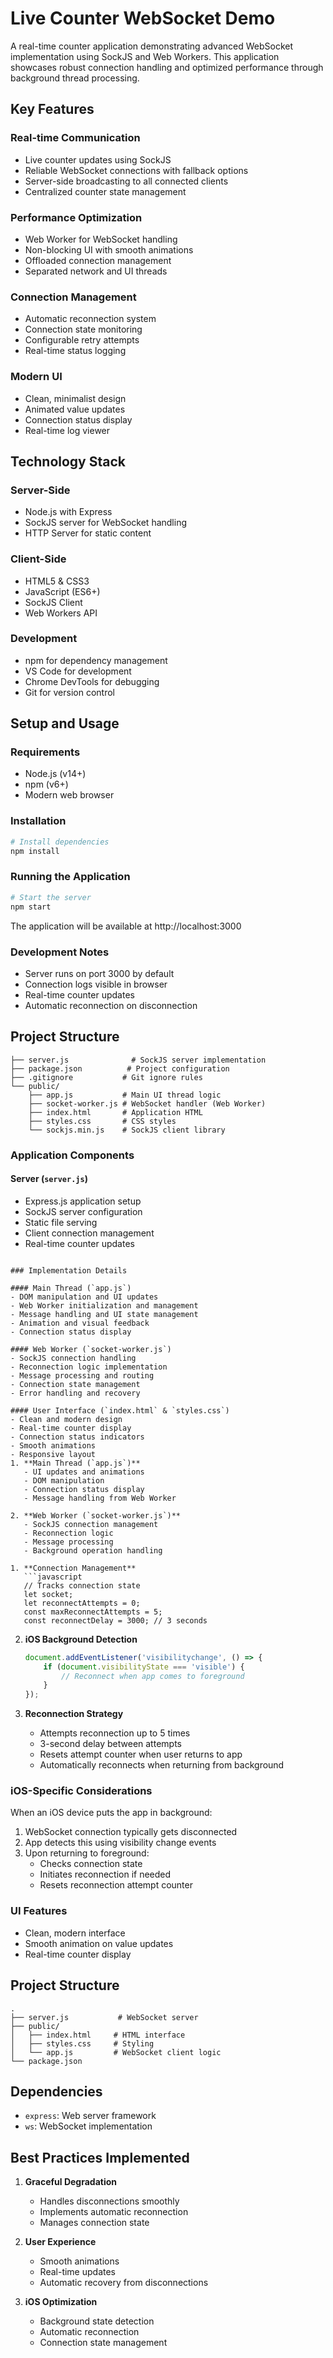 # Live Counter WebSocket Demo

A real-time counter application demonstrating advanced WebSocket implementation using SockJS and Web Workers. This application showcases robust connection handling and optimized performance through background thread processing.

## Key Features

### Real-time Communication
- Live counter updates using SockJS
- Reliable WebSocket connections with fallback options
- Server-side broadcasting to all connected clients
- Centralized counter state management

### Performance Optimization
- Web Worker for WebSocket handling
- Non-blocking UI with smooth animations
- Offloaded connection management
- Separated network and UI threads

### Connection Management
- Automatic reconnection system
- Connection state monitoring
- Configurable retry attempts
- Real-time status logging

### Modern UI
- Clean, minimalist design
- Animated value updates
- Connection status display
- Real-time log viewer

## Technology Stack

### Server-Side
- Node.js with Express
- SockJS server for WebSocket handling
- HTTP Server for static content

### Client-Side
- HTML5 & CSS3
- JavaScript (ES6+)
- SockJS Client
- Web Workers API

### Development
- npm for dependency management
- VS Code for development
- Chrome DevTools for debugging
- Git for version control

## Setup and Usage

### Requirements
- Node.js (v14+)
- npm (v6+)
- Modern web browser

### Installation
```bash
# Install dependencies
npm install
```

### Running the Application
```bash
# Start the server
npm start
```

The application will be available at http://localhost:3000

### Development Notes
- Server runs on port 3000 by default
- Connection logs visible in browser
- Real-time counter updates
- Automatic reconnection on disconnection

## Project Structure

```
├── server.js              # SockJS server implementation
├── package.json          # Project configuration
├── .gitignore           # Git ignore rules
└── public/
    ├── app.js           # Main UI thread logic
    ├── socket-worker.js # WebSocket handler (Web Worker)
    ├── index.html       # Application HTML
    ├── styles.css       # CSS styles
    └── sockjs.min.js    # SockJS client library
```

### Application Components

#### Server (`server.js`)
- Express.js application setup
- SockJS server configuration
- Static file serving
- Client connection management
- Real-time counter updates
```

### Implementation Details

#### Main Thread (`app.js`)
- DOM manipulation and UI updates
- Web Worker initialization and management
- Message handling and UI state management
- Animation and visual feedback
- Connection status display

#### Web Worker (`socket-worker.js`)
- SockJS connection handling
- Reconnection logic implementation
- Message processing and routing
- Connection state management
- Error handling and recovery

#### User Interface (`index.html` & `styles.css`)
- Clean and modern design
- Real-time counter display
- Connection status indicators
- Smooth animations
- Responsive layout
1. **Main Thread (`app.js`)**
   - UI updates and animations
   - DOM manipulation
   - Connection status display
   - Message handling from Web Worker

2. **Web Worker (`socket-worker.js`)**
   - SockJS connection management
   - Reconnection logic
   - Message processing
   - Background operation handling

1. **Connection Management**
   ```javascript
   // Tracks connection state
   let socket;
   let reconnectAttempts = 0;
   const maxReconnectAttempts = 5;
   const reconnectDelay = 3000; // 3 seconds
   ```

2. **iOS Background Detection**
   ```javascript
   document.addEventListener('visibilitychange', () => {
       if (document.visibilityState === 'visible') {
           // Reconnect when app comes to foreground
       }
   });
   ```

3. **Reconnection Strategy**
   - Attempts reconnection up to 5 times
   - 3-second delay between attempts
   - Resets attempt counter when user returns to app
   - Automatically reconnects when returning from background

### iOS-Specific Considerations

When an iOS device puts the app in background:
1. WebSocket connection typically gets disconnected
2. App detects this using visibility change events
3. Upon returning to foreground:
   - Checks connection state
   - Initiates reconnection if needed
   - Resets reconnection attempt counter

### UI Features
- Clean, modern interface
- Smooth animation on value updates
- Real-time counter display

## Project Structure

```
.
├── server.js           # WebSocket server
├── public/
│   ├── index.html     # HTML interface
│   ├── styles.css     # Styling
│   └── app.js         # WebSocket client logic
└── package.json
```

## Dependencies

- `express`: Web server framework
- `ws`: WebSocket implementation

## Best Practices Implemented

1. **Graceful Degradation**
   - Handles disconnections smoothly
   - Implements automatic reconnection
   - Manages connection state

2. **User Experience**
   - Smooth animations
   - Real-time updates
   - Automatic recovery from disconnections

3. **iOS Optimization**
   - Background state detection
   - Automatic reconnection
   - Connection state management
